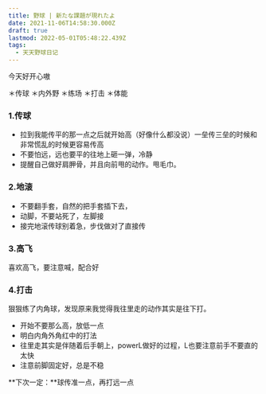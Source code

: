 ```yaml
---
title: 野球 | 新たな課題が現れたよ
date: 2021-11-06T14:58:30.000Z
draft: true
lastmod: 2022-05-01T05:48:22.439Z
tags:
  - 天天野球日记
---
```

今天好开心嗷

＊传球
＊内外野
＊练场
＊打击
＊体能

### 1.传球

- 拉到我能传平的那一点之后就开始高（好像什么都没说）一垒传三垒的时候和非常慌乱的时候更容易传高
- 不要怕远，远也要平的往地上砸一弹，冷静
- 提醒自己做好肩胛骨，并且向前甩的动作。甩毛巾。

### 2.地滚

- 不要翻手套，自然的把手套插下去，
- 动脚，不要站死了，左脚接
- 接完地滚传球别着急，步伐做对了直接传

### 3.高飞

喜欢高飞，要注意喊，配合好

### 4.打击

狠狠练了内角球，发现原来我觉得我往里走的动作其实是往下打。

- 开始不要那么高，放低一点
- 明白内角外角红中的打法
- 往里走其实是伴随着后手朝上，powerL做好的过程，L也要注意前手不要直的太快
- 注意前脚固定好，总是不稳

**下次一定：**球传准一点，再打远一点
